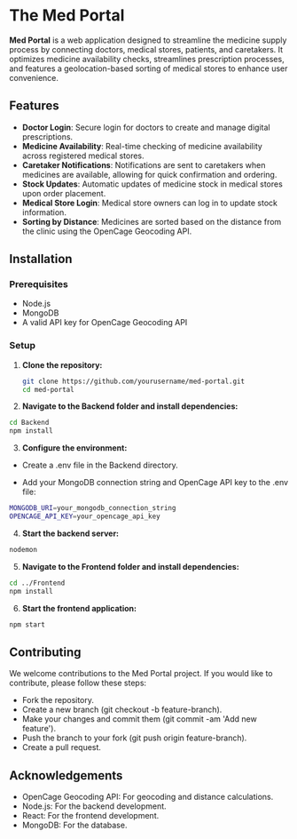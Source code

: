 # The Med Portal

**Med Portal** is a web application designed to streamline the medicine supply process by connecting doctors, medical stores, patients, and caretakers. It optimizes medicine availability checks, streamlines prescription processes, and features a geolocation-based sorting of medical stores to enhance user convenience.

## Features

- **Doctor Login**: Secure login for doctors to create and manage digital prescriptions.
- **Medicine Availability**: Real-time checking of medicine availability across registered medical stores.
- **Caretaker Notifications**: Notifications are sent to caretakers when medicines are available, allowing for quick confirmation and ordering.
- **Stock Updates**: Automatic updates of medicine stock in medical stores upon order placement.
- **Medical Store Login**: Medical store owners can log in to update stock information.
- **Sorting by Distance**: Medicines are sorted based on the distance from the clinic using the OpenCage Geocoding API.

## Installation

### Prerequisites

- Node.js
- MongoDB
- A valid API key for OpenCage Geocoding API

### Setup

1. **Clone the repository:**

   ```bash
   git clone https://github.com/yourusername/med-portal.git
   cd med-portal
   ```
2. **Navigate to the Backend folder and install dependencies:**

```bash
cd Backend
npm install
```
3. **Configure the environment:**

- Create a .env file in the Backend directory.

- Add your MongoDB connection string and OpenCage API key to the .env file:

```bash
MONGODB_URI=your_mongodb_connection_string
OPENCAGE_API_KEY=your_opencage_api_key
```
4. **Start the backend server:**

```bash
nodemon
```
5. **Navigate to the Frontend folder and install dependencies:**
   
```bash
cd ../Frontend
npm install
```
6. **Start the frontend application:**

```bash
npm start
```

## Contributing

We welcome contributions to the Med Portal project. If you would like to contribute, please follow these steps:

- Fork the repository.
- Create a new branch (git checkout -b feature-branch).
- Make your changes and commit them (git commit -am 'Add new feature').
- Push the branch to your fork (git push origin feature-branch).
- Create a pull request.

##  Acknowledgements
- OpenCage Geocoding API: For geocoding and distance calculations.
- Node.js: For the backend development.
- React: For the frontend development.
- MongoDB: For the database.
